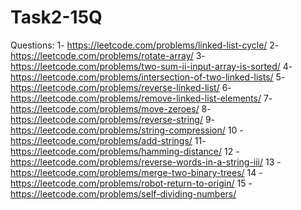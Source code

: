 # Task2-15Q
Questions:
1- https://leetcode.com/problems/linked-list-cycle/
2- https://leetcode.com/problems/rotate-array/
3- https://leetcode.com/problems/two-sum-ii-input-array-is-sorted/
4- https://leetcode.com/problems/intersection-of-two-linked-lists/
5- https://leetcode.com/problems/reverse-linked-list/
6- https://leetcode.com/problems/remove-linked-list-elements/
7- https://leetcode.com/problems/move-zeroes/
8- https://leetcode.com/problems/reverse-string/
9- https://leetcode.com/problems/string-compression/
10 - https://leetcode.com/problems/add-strings/
11- https://leetcode.com/problems/hamming-distance/
12 - https://leetcode.com/problems/reverse-words-in-a-string-iii/
13 - https://leetcode.com/problems/merge-two-binary-trees/
14 - https://leetcode.com/problems/robot-return-to-origin/
15 - https://leetcode.com/problems/self-dividing-numbers/
